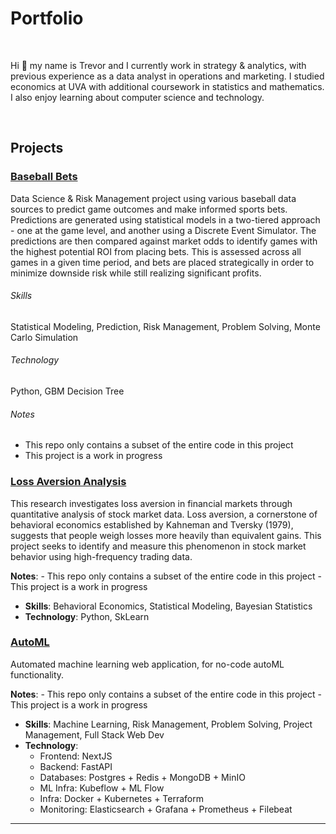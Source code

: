 # Portfolio

<br>
<!-- <p align="center"><img src="./docs/casual.png" alt="Profile Picture" height="150"></p> -->
<!-- width="140"  -->

Hi 👋 my name is Trevor and I currently work in strategy & analytics, with previous experience as a data analyst in operations and marketing. I studied economics at UVA with additional coursework in statistics and mathematics. I also enjoy learning about computer science and technology.

<br>

## Projects

### [Baseball Bets](./projects/baseball)
Data Science & Risk Management project using various baseball data sources to predict game outcomes and make informed sports bets. Predictions are generated using statistical models in a two-tiered approach - one at the game level, and another using a Discrete Event Simulator. The predictions are then compared against market odds to identify games with the highest potential ROI from placing bets. This is assessed across all games in a given time period, and bets are placed strategically in order to minimize downside risk while still realizing significant profits.

###### Skills
Statistical Modeling, Prediction, Risk Management, Problem Solving, Monte Carlo Simulation

###### Technology
Python, GBM Decision Tree

###### Notes
- This repo only contains a subset of the entire code in this project
- This project is a work in progress


### [Loss Aversion Analysis](./projects/loss_aversion)
This research investigates loss aversion in financial markets through quantitative analysis of stock market data. Loss aversion, a cornerstone of behavioral economics established by Kahneman and Tversky (1979), suggests that people weigh losses more heavily than equivalent gains. This project seeks to identify and measure this phenomenon in stock market behavior using high-frequency trading data.

**Notes**:
    - This repo only contains a subset of the entire code in this project
    - This project is a work in progress
<br>

- **Skills**: Behavioral Economics, Statistical Modeling, Bayesian Statistics
- **Technology**: Python, SkLearn


### [AutoML](./projects/auto_ml)
Automated machine learning web application, for no-code autoML functionality.

**Notes**:
    - This repo only contains a subset of the entire code in this project
    - This project is a work in progress
<br>

- **Skills**: Machine Learning, Risk Management, Problem Solving, Project Management, Full Stack Web Dev
- **Technology**:
  - Frontend: NextJS
  - Backend: FastAPI
  - Databases: Postgres + Redis + MongoDB + MinIO
  - ML Infra: Kubeflow + ML Flow
  - Infra: Docker + Kubernetes + Terraform
  - Monitoring: Elasticsearch + Grafana + Prometheus + Filebeat


---
